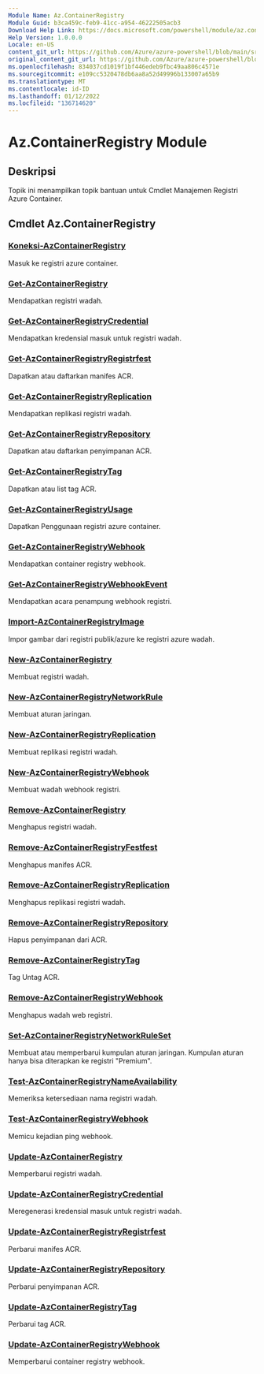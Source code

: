 ```yaml
---
Module Name: Az.ContainerRegistry
Module Guid: b3ca459c-feb9-41cc-a954-46222505acb3
Download Help Link: https://docs.microsoft.com/powershell/module/az.containerregistry
Help Version: 1.0.0.0
Locale: en-US
content_git_url: https://github.com/Azure/azure-powershell/blob/main/src/ContainerRegistry/ContainerRegistry/help/Az.ContainerRegistry.md
original_content_git_url: https://github.com/Azure/azure-powershell/blob/main/src/ContainerRegistry/ContainerRegistry/help/Az.ContainerRegistry.md
ms.openlocfilehash: 834037cd1019f1bf446edeb9fbc49aa806c4571e
ms.sourcegitcommit: e109cc5320478db6aa8a52d49996b133007a65b9
ms.translationtype: MT
ms.contentlocale: id-ID
ms.lasthandoff: 01/12/2022
ms.locfileid: "136714620"
---
```

# Az.ContainerRegistry Module
## Deskripsi
Topik ini menampilkan topik bantuan untuk Cmdlet Manajemen Registri Azure Container.

## Cmdlet Az.ContainerRegistry
### [Koneksi-AzContainerRegistry](Connect-AzContainerRegistry.md)
Masuk ke registri azure container.

### [Get-AzContainerRegistry](Get-AzContainerRegistry.md)
Mendapatkan registri wadah.

### [Get-AzContainerRegistryCredential](Get-AzContainerRegistryCredential.md)
Mendapatkan kredensial masuk untuk registri wadah.

### [Get-AzContainerRegistryRegistrfest](Get-AzContainerRegistryManifest.md)
Dapatkan atau daftarkan manifes ACR. 

### [Get-AzContainerRegistryReplication](Get-AzContainerRegistryReplication.md)
Mendapatkan replikasi registri wadah.

### [Get-AzContainerRegistryRepository](Get-AzContainerRegistryRepository.md)
Dapatkan atau daftarkan penyimpanan ACR.

### [Get-AzContainerRegistryTag](Get-AzContainerRegistryTag.md)
Dapatkan atau list tag ACR. 

### [Get-AzContainerRegistryUsage](Get-AzContainerRegistryUsage.md)
Dapatkan Penggunaan registri azure container.

### [Get-AzContainerRegistryWebhook](Get-AzContainerRegistryWebhook.md)
Mendapatkan container registry webhook.

### [Get-AzContainerRegistryWebhookEvent](Get-AzContainerRegistryWebhookEvent.md)
Mendapatkan acara penampung webhook registri.

### [Import-AzContainerRegistryImage](Import-AzContainerRegistryImage.md)
Impor gambar dari registri publik/azure ke registri azure wadah.

### [New-AzContainerRegistry](New-AzContainerRegistry.md)
Membuat registri wadah.

### [New-AzContainerRegistryNetworkRule](New-AzContainerRegistryNetworkRule.md)
Membuat aturan jaringan.

### [New-AzContainerRegistryReplication](New-AzContainerRegistryReplication.md)
Membuat replikasi registri wadah.

### [New-AzContainerRegistryWebhook](New-AzContainerRegistryWebhook.md)
Membuat wadah webhook registri.

### [Remove-AzContainerRegistry](Remove-AzContainerRegistry.md)
Menghapus registri wadah.

### [Remove-AzContainerRegistryFestfest](Remove-AzContainerRegistryManifest.md)
Menghapus manifes ACR. 

### [Remove-AzContainerRegistryReplication](Remove-AzContainerRegistryReplication.md)
Menghapus replikasi registri wadah.

### [Remove-AzContainerRegistryRepository](Remove-AzContainerRegistryRepository.md)
Hapus penyimpanan dari ACR.

### [Remove-AzContainerRegistryTag](Remove-AzContainerRegistryTag.md)
Tag Untag ACR.

### [Remove-AzContainerRegistryWebhook](Remove-AzContainerRegistryWebhook.md)
Menghapus wadah web registri.

### [Set-AzContainerRegistryNetworkRuleSet](Set-AzContainerRegistryNetworkRuleSet.md)
Membuat atau memperbarui kumpulan aturan jaringan. Kumpulan aturan hanya bisa diterapkan ke registri "Premium".

### [Test-AzContainerRegistryNameAvailability](Test-AzContainerRegistryNameAvailability.md)
Memeriksa ketersediaan nama registri wadah.

### [Test-AzContainerRegistryWebhook](Test-AzContainerRegistryWebhook.md)
Memicu kejadian ping webhook.

### [Update-AzContainerRegistry](Update-AzContainerRegistry.md)
Memperbarui registri wadah.

### [Update-AzContainerRegistryCredential](Update-AzContainerRegistryCredential.md)
Meregenerasi kredensial masuk untuk registri wadah.

### [Update-AzContainerRegistryRegistrfest](Update-AzContainerRegistryManifest.md)
Perbarui manifes ACR. 

### [Update-AzContainerRegistryRepository](Update-AzContainerRegistryRepository.md)
Perbarui penyimpanan ACR.

### [Update-AzContainerRegistryTag](Update-AzContainerRegistryTag.md)
Perbarui tag ACR.

### [Update-AzContainerRegistryWebhook](Update-AzContainerRegistryWebhook.md)
Memperbarui container registry webhook.

